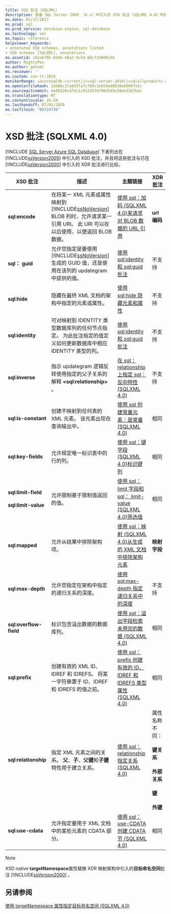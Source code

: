 ```yaml
---
title: XSD 批注（SQLXML）
description: 查看 SQL Server 2005 （6.x）中引入的 XSD 批注（SQLXML 4.0）列表，并与 SQL Server 2000 （）中引入的 XDR 批注进行比较。
ms.date: 03/17/2017
ms.prod: sql
ms.prod_service: database-engine, sql-database
ms.technology: xml
ms.topic: reference
helpviewer_keywords:
- annotated XSD schemas, annotations listed
- XSD schemas [SQLXML], annotations
ms.assetid: c62a6785-8d66-40a2-9c5d-80c73d600a3b
author: MightyPen
ms.author: genemi
ms.reviewer: ''
ms.custom: seo-lt-2019
monikerRange: =azuresqldb-current||>=sql-server-2016||=sqlallproducts-allversions||>=sql-server-linux-2017||=azuresqldb-mi-current
ms.openlocfilehash: 2ab06c27a9d3fa7cf60c3eb59ad0030e6099fa5c
ms.sourcegitcommit: da88320c474c1c9124574f90d549c50ee3387b4c
ms.translationtype: MT
ms.contentlocale: zh-CN
ms.lasthandoff: 07/01/2020
ms.locfileid: "85724736"
---
```

# <a name="xsd-annotations-sqlxml-40"></a>XSD 批注 (SQLXML 4.0)
[!INCLUDE [SQL Server Azure SQL Database](../../includes/applies-to-version/sql-asdb.md)]
  下表列出在 [!INCLUDE[ssVersion2005](../../includes/ssversion2005-md.md)] 中引入的 XSD 批注，并且将这些批注与已在 [!INCLUDE[ssVersion2000](../../includes/ssversion2000-md.md)] 中引入的 XDR 批注进行比较。  
  
|XSD 批注|描述|主题链接|XDR 批注|  
|--------------------|-----------------|----------------|--------------------|  
|**sql:encode**|在将某一 XML 元素或属性映射到 [!INCLUDE[ssNoVersion](../../includes/ssnoversion-md.md)] BLOB 列时，允许请求某一引用 URI。 此 URI 可以在以后使用，以便返回 BLOB 数据。|[使用 sql：加码 &#40;SQLXML 4.0&#41;来请求对 BLOB 数据的 URL 引用](../../relational-databases/sqlxml-annotated-xsd-schemas-using/requesting-url-references-to-blob-data-using-sql-encode-sqlxml-4-0.md)|**url 编码**|  
|**sql： guid**|允许您指定是要使用 [!INCLUDE[ssNoVersion](../../includes/ssnoversion-md.md)] 生成的 GUID 值，还是使用在该列的 updategram 中提供的值。|[使用 sql:identity 和 sql:guid 批注](../../relational-databases/sqlxml-annotated-xsd-schemas-using/using-the-sql-identity-and-sql-guid-annotations.md)|不支持|  
|**sql:hide**|隐藏在最终 XML 文档的架构中指定的元素或属性。|[使用 sql:hide 隐藏元素和属性](../../relational-databases/sqlxml-annotated-xsd-schemas-using/hiding-elements-and-attributes-by-using-sql-hide.md)|不支持|  
|**sql:identity**|可对映射到 IDENTITY 类型数据库列的任何节点指定。 为此批注指定的值定义如何更新数据库中相应 IDENTITY 类型的列。|[使用 sql:identity 和 sql:guid 批注](../../relational-databases/sqlxml-annotated-xsd-schemas-using/using-the-sql-identity-and-sql-guid-annotations.md)|不支持|  
|**sql:inverse**|指示 updategram 逻辑反转使用指定的父子关系的解释 **\<sql:relationship>** 。|[在 sql： relationship 上指定 sql：反向特性 &#40;SQLXML 4.0&#41;](../../relational-databases/sqlxml-annotated-xsd-schemas-using/specifying-the-sql-inverse-attribute-on-sql-relationship-sqlxml-4-0.md)|不支持|  
|**sql:is-constant**|创建不映射到任何表的 XML 元素。 该元素出现在查询输出中。|[使用 sql 创建常量元素：是常量 &#40;SQLXML 4.0&#41;](../../relational-databases/sqlxml-annotated-xsd-schemas-using/creating-constant-elements-using-sql-is-constant-sqlxml-4-0.md)|相同|  
|**sql:key-fields**|允许规定唯一标识表中的行的列。|[使用 sql：键字段 &#40;SQLXML 4.0&#41;标识键列](../../relational-databases/sqlxml-annotated-xsd-schemas-using/identifying-key-columns-using-sql-key-fields-sqlxml-4-0.md)|相同|  
|**sql:limit-field**<br /><br /> **sql:limit-value**|允许限制基于限制值返回的值。|[使用 sql： limit 字段和 sql： limit-value &#40;SQLXML 4.0&#41;筛选值](../../relational-databases/sqlxml-annotated-xsd-schemas-using/filtering-values-using-sql-limit-field-and-sql-limit-value-sqlxml-4-0.md)|相同|  
|**sql:mapped**|允许从结果中排除架构项。|[使用 sql：映射 &#40;SQLXML 4.0&#41;从生成的 XML 文档中排除架构元素](../../relational-databases/sqlxml-annotated-xsd-schemas-using/excluding-schema-elements-from-the-xml-document-using-sql-mapped.md)|**映射字段**|  
|**sql:max-depth**|允许您指定在架构中指定的递归关系的深度。|[使用 sql:max-depth 指定递归关系中的深度](../../relational-databases/sqlxml-annotated-xsd-schemas-using/specifying-depth-in-recursive-relationships-by-using-sql-max-depth.md)|不支持|  
|**sql:overflow-field**|标识包含溢出数据的数据库列。|[使用 sql：溢出字段检索未用完的数据 &#40;SQLXML 4.0&#41;](../../relational-databases/sqlxml-annotated-xsd-schemas-using/retrieving-unconsumed-data-using-the-sql-overflow-field-sqlxml-4-0.md)|相同|  
|**sql:prefix**|创建有效的 XML ID、IDREF 和 IDREFS。 将某一字符串置于 ID、IDREF 和 IDREFS 的值之前。|[使用 sql： prefix 创建有效的 ID、IDREF 和 IDREFS 类型属性 &#40;SQLXML 4.0&#41;](../../relational-databases/sqlxml-annotated-xsd-schemas-using/creating-valid-id-idref-and-idrefs-type-attributes-using-sql-prefix-sqlxml-4-0.md)|相同|  
|**sql:relationship**|指定 XML 元素之间的关系。 **父**、**子**、**父键**和**子键**特性用于建立关系。|[使用 sql： relationship 指定关系 &#40;SQLXML 4.0&#41;](../../relational-databases/sqlxml-annotated-xsd-schemas-using/specifying-relationships-using-sql-relationship-sqlxml-4-0.md)|属性名称不同：<br /><br /> **键关系**<br /><br /> **外部关系**<br /><br /> **键**<br /><br /> **外键**|  
|**sql:use-cdata**|允许指定要用于 XML 文档中的某些元素的 CDATA 部分。|[使用 sql： use-CDATA 创建 CDATA 节 &#40;SQLXML 4.0&#41;](../../relational-databases/sqlxml-annotated-xsd-schemas-using/creating-cdata-sections-using-sql-use-cdata-sqlxml-4-0.md)|相同|  
  
> [!NOTE]  
>  XSD native **targetNamespace**属性替换 XDR 映射架构中引入的**目标命名空间**批注 [!INCLUDE[ssVersion2000](../../includes/ssversion2000-md.md)] 。  
  
## <a name="see-also"></a>另请参阅  
 [使用 targetNamespace 属性指定目标命名空间 &#40;SQLXML 4.0&#41;](../../relational-databases/sqlxml-annotated-xsd-schemas-using/specifying-a-target-namespace-using-the-targetnamespace-attribute-sqlxml-4-0.md)  
  
  
